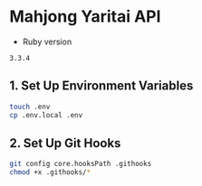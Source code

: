 # Mahjong Yaritai API

* Ruby version
```
3.3.4
```

## 1. Set Up Environment Variables

```bash
touch .env
cp .env.local .env
```

## 2. Set Up Git Hooks

```bash
git config core.hooksPath .githooks
chmod +x .githooks/*
```

